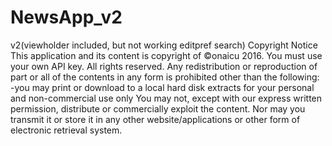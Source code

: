 # NewsApp_v2
v2(viewholder included, but not working editpref search) Copyright Notice This application and its content is copyright of ©onaicu 2016.
You must use your own API key.
All rights reserved. Any redistribution or reproduction of part or all of the contents in any form is prohibited other than the following: -you may print or download to a local hard disk extracts for your personal and non-commercial use only You may not, except with our express written permission, distribute or commercially exploit the content. Nor may you transmit it or store it in any other website/applications or other form of electronic retrieval system.
